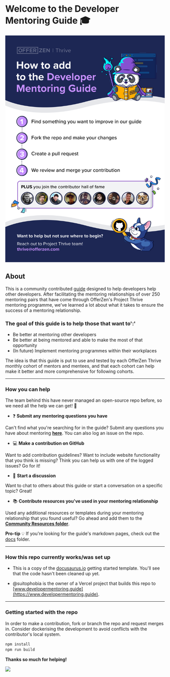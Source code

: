 # Welcome to the Developer Mentoring Guide 🎓

![192535773-a9d93f36-0604-4ab5-b0f4-d064feb7e2ec](/assets/192535773-a9d93f36-0604-4ab5-b0f4-d064feb7e2ec.png)

## About

This is a community contributed [guide](https://www.developermentoring.guide) designed to help developers help other developers. After facilitating the mentoring relationships of over 250 mentoring pairs that have come through OfferZen's Project Thrive mentoring programme, we've learned a lot about what it takes to ensure the success of a mentoring relationship.

### The goal of this guide is to help those that want to':'

* Be better at mentoring other developers
* Be better at being mentored and able to make the most of that opportunity
* (In future) Implement mentoring programmes within their workplaces

The idea is that this guide is put to use and tested by each OfferZen Thrive monthly cohort of mentors and mentees, and that each cohort can help make it better and more comprehensive for following cohorts.

***

### How you can help

The team behind this have never managed an open-source repo before, so we need all the help we can get! :pray:

* :question: **Submit any mentoring questions you have**

Can't find what you're searching for in the guide? Submit any questions you have about mentoring [**here**](https://docs.google.com/forms/d/e/1FAIpQLSe_XUlRPUp80cmYXLjnkmhjjPJJpdCUzUjn3wmGt_CzjisFZw/viewform?usp=sf_link). You can also log an issue on the repo.

* :computer: **Make a contribution on GitHub**

Want to add contribution guidelines? Want to include website functionality that you think is missing? Think you can help us with one of the logged issues? Go for it!

* :speech_balloon: **Start a discussion**

Want to chat to others about this guide or start a conversation on a specific topic? Great!

* :books: **Contribute resources you've used in your mentoring relationship**

Used any additional resources or templates during your mentoring relationship that you found useful? Go ahead and add them to the [**Community Resources folder**](docs/community-resources).

**Pro-tip** :bulb: If you're looking for the guide's markdown pages, check out the [docs](/docs) folder.

***

### How this repo currently works/was set up

* This is a copy of the [docusaurus.io](https://www.docusaurus.io) getting started template. You'll see that the code hasn't been cleaned up yet.

* @suitophobia is the owner of a Vercel project that builds this repo to [www.developermentoring.guide](https://www.developermentoring.guide).

***

### Getting started with the repo

In order to make a contribution, fork or branch the repo and request merges in.
Consider dockerising the development to avoid conflicts with the contributor's local system.

```javascript
npm install
npm run build
```

**Thanks so much for helping!**

<a href="https://github.com/OfferZen-Community/developer-mentoring/graphs/contributors">
  <img src="https://contrib.rocks/image?repo=OfferZen-Community/developer-mentoring" />
</a>
